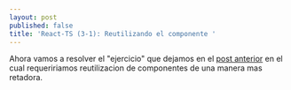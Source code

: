 ```yaml
---
layout: post
published: false
title: 'React-TS (3-1): Reutilizando el componente '
---
```

Ahora vamos a resolver el "ejercicio" que dejamos en el [post anterior](https://pablobastidasv.github.io/2018-07-05-react-ts-3-adicionando-propiedades-a-un-componente/) en el cual requeririamos reutilizacion de componentes de una manera mas retadora.

